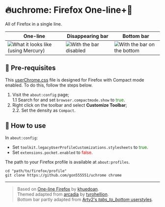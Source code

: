 # 🔥uchrome: Firefox One-line+🦊

All of Firefox in a single line.

| One-line | Disappearing bar | Bottom bar |
| - | - | - |
| ![What it looks like (using Mercury)](https://i.postimg.cc/wMFN16fT/image.png) | ![With the bar disabled](https://i.postimg.cc/G3DDJtvT/image.png) | ![With the bar on the bottom](https://i.postimg.cc/Bv6J3JDB/image.png) |


## 🎒 Pre-requisites

This [userChrome.css](https://github.com/ilovebmo/uchrome/blob/master/userChrome.css) file is designed for Firefox with Compact mode enabled. To do this, follow the steps below.

1. Visit the `about:config` page;  
1.1 Search for and set `browser.compactmode.show` to <font color=green>true</font>.  
2. Right click on the toolbar and select **Customize Toolbar**;  
2.2. Set the density as `Compact`.


## 🔧 How to use

In ``about:config``:  
- Set ``toolkit.legacyUserProfileCustomizations.stylesheets`` to <font color=green>true</font>.
- Set ``extensions.pocket.enabled`` to <font color=red>false</font>.

The path to your Firefox profile is available at `about:profiles`.

```shell
cd "path/to/firefox/profile"
git clone https://github.com/gon555551/uchrome chrome
```


***
> Based on [One-line Firefox](https://github.com/khuedoan/one-line-firefox) by [khuedoan](https://github.com/khuedoan).  
> Themed adapted from [arcadia](https://github.com/tyrohellion/arcadia) by [tyrohellion](https://github.com/tyrohellion).  
> Bottom bar partly adapted from [Arty2's *tabs_to_bottom* userstyles](https://github.com/Arty2/userstyles/blob/master/tabs_to_bottom.userchrome.css).  